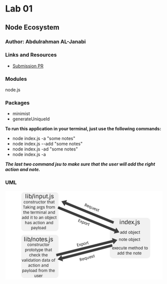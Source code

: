 # Lab 01

## Node Ecosystem

### Author: Abdulrahman AL-Janabi

### Links and Resources
- [Submission PR](https://github.com/Janabi/notes/pull/1)

### Modules 
node.js

### Packages
- minimist
- generateUniqueId

**To run this application in your terminal, just use the following commands:**
- node index.js -a "some notes"
- node index.js --add "some notes"
- node index.js -ad "some notes"
- node index.js -a

***The last two command jsu to make sure that the user will add the right action and note.***

### UML
![UML Diagram](lab-01.jpg)